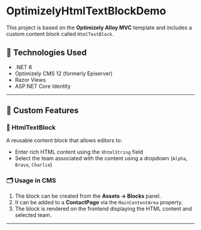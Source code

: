 # OptimizelyHtmlTextBlockDemo

This project is based on the **Optimizely Alloy MVC** template and includes a custom content block called `HtmlTextBlock`.

## 🚀 Technologies Used

- .NET 8
- Optimizely CMS 12 (formerly Episerver)
- Razor Views
- ASP.NET Core Identity

---

## 🔧 Custom Features

### 🧱 HtmlTextBlock

A reusable content block that allows editors to:

- Enter rich HTML content using the `XhtmlString` field
- Select the team associated with the content using a dropdown (`Alpha`, `Bravo`, `Charlie`)

### 🗂 Usage in CMS

1. The block can be created from the **Assets → Blocks** panel.
2. It can be added to a **ContactPage** via the `MainContentArea` property.
3. The block is rendered on the frontend displaying the HTML content and selected team.

---


